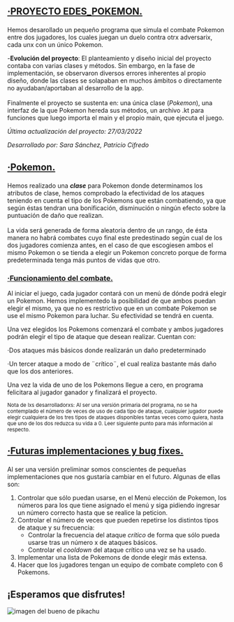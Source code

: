 
## <p><u>·PROYECTO EDES_POKEMON.</u></p>

Hemos desarollado un pequeño programa que simula el combate Pokemon entre dos jugadores, los cuales 
juegan un duelo contra otrx adversarix, cada unx con un único Pokemon. <br>

-**Evolución del proyecto**: El planteamiento y diseño inicial del proyecto contaba con varias clases
y métodos. Sin embargo, en la fase de implementación, se observaron diversos errores inherentes al propio diseño, donde las clases
se solapaban en muchos ámbitos o directamente no ayudaban/aportaban al desarrollo de la app. <br>
<br>
Finalmente el proyecto se sustenta en: una única clase (_Pokemon_), una interfaz de la que Pokemon hereda sus métodos,
un archivo .kt para funciones que luego importa el main y el propio main, que ejecuta el juego.

*Última actualización del proyecto: 27/03/2022*

*Desarrollado por: Sara Sánchez, Patricio Cifredo*

## <p><u>·Pokemon.</p></u>
Hemos realizado una **_clase_** para Pokemon donde determinamos los atributos de clase, hemos comprobado la efectividad 
de los ataques teniendo en cuenta el tipo de los Pokemons que están combatiendo, ya que según éstas tendran una bonificación, 
disminución o ningún efecto sobre la puntuación de daño que realizan. <br> <br>
La vida será generada de forma aleatoria dentro de un rango, de ésta manera no habrá combates cuyo final este predestinado 
según cual de los dos jugadores comienza antes, en el caso de que escogiesen ambos el mismo Pokemon o se tienda a elegir un 
Pokemon concreto porque de forma predeterminada tenga más puntos de vidas que otro.

### <p><u>·Funcionamiento del combate.</u></p>

Al iniciar el juego, cada jugador contará con un menú de dónde podrá elegir un Pokemon. Hemos implementedo la posibilidad
de que ambos puedan elegir el mismo, ya que no es restrictivo que en un combate Pokemon se use el mismo Pokemon para luchar. Su efectividad se tendrá en cuenta.

Una vez elegidos los Pokemons comenzará el combate y ambos jugadores podrán elegir el tipo de ataque que desean realizar.
Cuentan con:

·Dos ataques más básicos donde realizarán un daño predeterminado 

·Un tercer ataque a modo de
¨crítico¨, el cual realiza bastante más daño que los dos anteriores.

Una vez la vida de uno de los Pokemons llegue a cero, en programa felicitara al jugador ganador y finalizará el proyecto.


<sub> Nota de lxs desarrolladorxs: Al ser una versión primaria del programa, no se ha contemplado el número de veces de uso de cada tipo de ataque, cualquier
jugador puede elegir cualquiera de los tres tipos de ataques disponibles tantas veces como quiera, hasta que uno de los dos 
reduzca su vida a 0. Leer siguiente punto para más información al respecto.</sub>


## <p><u>·Futuras implementaciones y bug fixes.</u></p>

Al ser una versión preliminar somos conscientes de pequeñas implementaciones que nos gustaría cambiar en el futuro.
Algunas de ellas son:
<ol>
<li>Controlar que sólo puedan usarse, en el Menú elección de Pokemon, los números para los que tiene asignado el menú y siga 
pidiendo ingresar un número correcto hasta que se realice la peticion.</li>
<li>Controlar el número de veces que pueden repetirse los distintos tipos de ataque y su frecuencia:
        <ul>
            <li>Controlar la frecuencia del ataque <i>crítico</i> de forma que sólo pueda usarse tras un número x de ataques básicos.</li>
        </ul>
        <ul>
        <li>Controlar el <i>cooldown</i> del ataque crítico una vez se ha usado.</li>
        </ul>
</li>
<li>Implementar una lista de Pokemons de donde elegir más extensa.</li>
<li>Hacer que los jugadores tengan un equipo de combate completo con 6 Pokemons.</li>
</ol>



## ¡Esperamos que disfrutes!

![imagen del bueno de pikachu](https://p4.wallpaperbetter.com/wallpaper/12/493/179/8-bit-minimalism-pikachu-pokemon-wallpaper-preview.jpg)